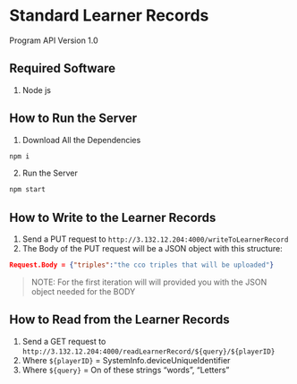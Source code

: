 # Standard Learner Records 
Program API Version 1.0

## Required Software
1. Node js


## How to Run the Server

1. Download All the Dependencies 
```bash
npm i
```

2. Run the Server
```bash
npm start
```


## How to Write to the Learner Records
1. Send a PUT request to `http://3.132.12.204:4000/writeToLearnerRecord`
2. The Body of the PUT  request will be a JSON object with this structure:

```JSON
Request.Body = {"triples":"the cco triples that will be uploaded"}
```

> NOTE: For the first iteration will will provided you with the JSON object needed for the BODY

## How to Read from the Learner Records

1. Send a GET request to `http://3.132.12.204:4000/readLearnerRecord/${query}/${playerID}`
2. Where  `${playerID}`  = SystemInfo.deviceUniqueIdentifier
3. Where  `${query}` = On of these strings “words”, “Letters”
